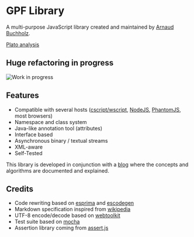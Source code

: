 # GPF Library

A multi-purpose JavaScript library created and maintained by
[Arnaud Buchholz](http://gpf-js.blogspot.com/).

[Plato analysis](http://arnaudbuchholz.github.io/plato/gpf-js/index.html)

## Huge refactoring in progress

![Work in progress](http://arnaudbuchholz.github.io/blog/wip.png)

## Features

* Compatible with several hosts
([cscript/wscript](http://technet.microsoft.com/en-us/library/bb490887.aspx),
[NodeJS](http://nodejs.org/), [PhantomJS](http://phantomjs.org/),
most browsers)
* Namespace and class system
* Java-like annotation tool (attributes)
* Interface based
* Asynchronous binary / textual streams
* XML-aware
* Self-Tested

This library is developed in conjunction with a
[blog](http://gpf-js.blogspot.com/) where the concepts and algorithms are
documented and explained.

## Credits
* Code rewriting based on [esprima](http://esprima.org/) and
[escodegen](https://github.com/Constellation/escodegen)
* Markdown specification inspired from
[wikipedia](http://en.wikipedia.org/wiki/Markdown)
* UTF-8 encode/decode based on [webtoolkit](http://www.webtoolkit.info/)
* Test suite based on [mocha](http://mochajs.org/)
* Assertion library coming from [assert.js](https://github.com/Jxck/assert)

